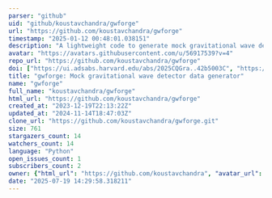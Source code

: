 ```yaml
---
parser: "github"
uid: "github/koustavchandra/gwforge"
url: "https://github.com/koustavchandra/gwforge"
timestamp: "2025-01-12 00:48:01.038151"
description: "A lightweight code to generate mock gravitational wave detector data using user-defined population and arbritary detector sensitivity."
avatar: "https://avatars.githubusercontent.com/u/56917539?v=4"
repo_url: "https://github.com/koustavchandra/gwforge"
doi: ["https://ui.adsabs.harvard.edu/abs/2025CQGra..42b5003C", "https://ui.adsabs.harvard.edu/abs/2024ascl.soft12018C/abstract"]
title: "gwforge: Mock gravitational wave detector data generator"
name: "gwforge"
full_name: "koustavchandra/gwforge"
html_url: "https://github.com/koustavchandra/gwforge"
created_at: "2023-12-19T22:13:22Z"
updated_at: "2024-11-14T18:47:03Z"
clone_url: "https://github.com/koustavchandra/gwforge.git"
size: 761
stargazers_count: 14
watchers_count: 14
language: "Python"
open_issues_count: 1
subscribers_count: 2
owner: {"html_url": "https://github.com/koustavchandra", "avatar_url": "https://avatars.githubusercontent.com/u/56917539?v=4", "login": "koustavchandra", "type": "User"}
date: "2025-07-19 14:29:58.318211"
---
```

